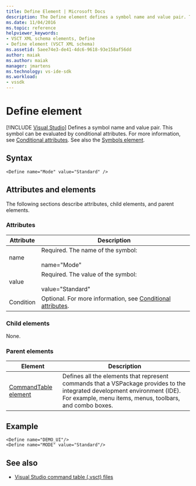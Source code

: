 ```yaml
---
title: Define Element | Microsoft Docs
description: The Define element defines a symbol name and value pair. This symbol can be evaluated by conditional attributes.
ms.date: 11/04/2016
ms.topic: reference
helpviewer_keywords:
- VSCT XML schema elements, Define
- Define element (VSCT XML schema)
ms.assetid: 5aee74e3-de41-4dc6-9618-93e158af56dd
author: maiak
ms.author: maiak
manager: jmartens
ms.technology: vs-ide-sdk
ms.workload:
- vssdk
---
```

# Define element

 [!INCLUDE [Visual Studio](~/includes/applies-to-version/vs-windows-only.md)]
Defines a symbol name and value pair. This symbol can be evaluated by conditional attributes. For more information, see [Conditional attributes](../extensibility/vsct-xml-schema-conditional-attributes.md). See also the [Symbols element](../extensibility/symbols-element.md).

## Syntax

```
<Define name="Mode" value="Standard" />
```

## Attributes and elements
 The following sections describe attributes, child elements, and parent elements.

### Attributes

|Attribute|Description|
|---------------|-----------------|
|name|Required. The name of the symbol:<br /><br /> name="Mode"|
|value|Required. The value of the symbol:<br /><br /> value="Standard"|
|Condition|Optional. For more information, see [Conditional attributes](../extensibility/vsct-xml-schema-conditional-attributes.md).|

### Child elements
 None.

### Parent elements

|Element|Description|
|-------------|-----------------|
|[CommandTable element](../extensibility/commandtable-element.md)|Defines all the elements that represent commands that a VSPackage provides to the integrated development environment (IDE). For example, menu items, menus, toolbars, and combo boxes.|

## Example

```
<Define name="DEMO_UI"/>
<Define name="MODE" value="Standard"/>
```

## See also
- [Visual Studio command table (.vsct) files](../extensibility/internals/visual-studio-command-table-dot-vsct-files.md)
